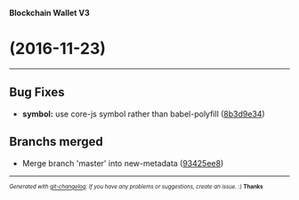 __Blockchain Wallet V3__

#   (2016-11-23)



---

## Bug Fixes

- **symbol:** use core-js symbol rather than babel-polyfill
  ([8b3d9e34](https://github.com/blockchain/My-Wallet-V3/commit/8b3d9e346619c8711ce25c5844d6bb4fd3467506))


## Branchs merged

- Merge branch 'master' into new-metadata
  ([93425ee8](https://github.com/blockchain/My-Wallet-V3/commit/93425ee8d2691204b6274084662af29b50ac794c))



---
<sub><sup>*Generated with [git-changelog](https://github.com/rafinskipg/git-changelog). If you have any problems or suggestions, create an issue.* :) **Thanks** </sub></sup>